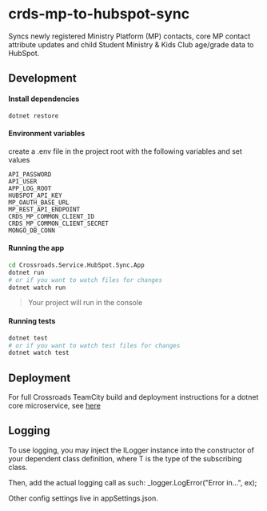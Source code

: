 # crds-mp-to-hubspot-sync

Syncs newly registered Ministry Platform (MP) contacts, core MP contact attribute updates and child Student Ministry & Kids Club age/grade data to HubSpot.

## Development

#### Install dependencies

```
dotnet restore
```

#### Environment variables

create a .env file in the project root with the following variables and set
values

```
API_PASSWORD
API_USER
APP_LOG_ROOT
HUBSPOT_API_KEY
MP_OAUTH_BASE_URL
MP_REST_API_ENDPOINT
CRDS_MP_COMMON_CLIENT_ID
CRDS_MP_COMMON_CLIENT_SECRET
MONGO_DB_CONN
```

#### Running the app

```sh
cd Crossroads.Service.HubSpot.Sync.App
dotnet run
# or if you want to watch files for changes
dotnet watch run
```

> Your project will run in the console

#### Running tests

```sh
dotnet test
# or if you want to watch test files for changes
dotnet watch test
```

## Deployment

For full Crossroads TeamCity build and deployment instructions for a dotnet core microservice, see [here](https://docs.google.com/document/d/1OVWprEJyscCx8dxtyYjNNkBEcwWWiLZOtG8W7f-Bai0)

## Logging

To use logging, you may inject the ILogger<T> instance into the constructor of your dependent class definition, where T is the type of the subscribing class.

Then, add the actual logging call as such: _logger.LogError("Error in...", ex);

Other config settings live in appSettings.json.
